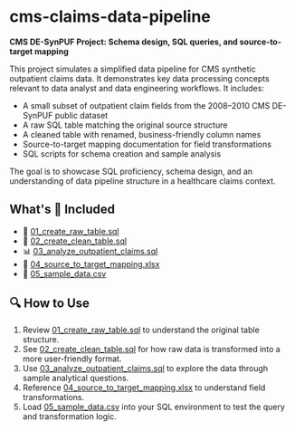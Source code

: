 # cms-claims-data-pipeline
**CMS DE-SynPUF Project: Schema design, SQL queries, and source-to-target mapping**

This project simulates a simplified data pipeline for CMS synthetic outpatient claims data. It demonstrates key data processing concepts relevant to data analyst and data engineering workflows. It includes:

- A small subset of outpatient claim fields from the 2008–2010 CMS DE-SynPUF public dataset
- A raw SQL table matching the original source structure
- A cleaned table with renamed, business-friendly column names
- Source-to-target mapping documentation for field transformations
- SQL scripts for schema creation and sample analysis

The goal is to showcase SQL proficiency, schema design, and an understanding of data pipeline structure in a healthcare claims context.

## What's 📂 Included
- 📄 [01_create_raw_table.sql](01_create_raw_table.sql)
- 📄 [02_create_clean_table.sql](02_create_clean_table.sql)
- 📊 [03_analyze_outpatient_claims.sql](03_analyze_outpatient_claims.sql)
- 🔁 [04_source_to_target_mapping.xlsx](04_source_to_target_mapping.xlsx)
- 📎 [05_sample_data.csv](05_sample_data.csv)

## 🔍 How to Use
1. Review [01_create_raw_table.sql](01_create_raw_table.sql) to understand the original table structure.
2. See [02_create_clean_table.sql](02_create_clean_table.sql) for how raw data is transformed into a more user-friendly format.
3. Use [03_analyze_outpatient_claims.sql](03_analyze_outpatient_claims.sql) to explore the data through sample analytical questions.
4. Reference [04_source_to_target_mapping.xlsx](04_source_to_target_mapping.xlsx) to understand field transformations.
5. Load [05_sample_data.csv](05_sample_data.csv) into your SQL environment to test the query and transformation logic. 
